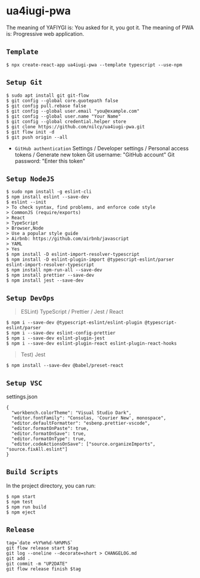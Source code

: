 # ua4iugi-pwa

The meaning of YAFIYGI is: You asked for it, you got it.
The meaning of PWA is: Progressive web application.

## `Template`

```
$ npx create-react-app ua4iugi-pwa --template typescript --use-npm
```

## `Setup Git`

```
$ sudo apt install git git-flow
$ git config --global core.quotepath false
$ git config pull.rebase false
$ git config --global user.email "you@example.com"
$ git config --global user.name "Your Name"
$ git config --global credential.helper store
$ git clone https://github.com/nilcy/ua4iugi-pwa.git
$ git flow init -d
$ git push origin --all
```

- `GitHub authentication`
  Settings / Developer settings / Personal access tokens / Generate new token
  Git username: "GitHub account"
  Git password: "Enter this token"

## `Setup NodeJS`

```
$ sudo npm install -g eslint-cli
$ npm install eslint --save-dev
$ eslint --init
> To check syntax, find problems, and enforce code style
> CommonJS (require/exports)
> React
> TypeScript
> Browser,Node
> Use a popular style guide
> Airbnb: https://github.com/airbnb/javascript
> YAML
> Yes
$ npm install -D eslint-import-resolver-typescript
$ npm install -D eslint-plugin-import @typescript-eslint/parser eslint-import-resolver-typescript
$ npm install npm-run-all --save-dev
$ npm install prettier --save-dev
$ npm install jest --save-dev
```

## `Setup DevOps`

> ESLint) TypeScript / Prettier / Jest / React

```
$ npm i --save-dev @typescript-eslint/eslint-plugin @typescript-eslint/parser
$ npm i --save-dev eslint-config-prettier
$ npm i --save-dev eslint-plugin-jest
$ npm i --save-dev eslint-plugin-react eslint-plugin-react-hooks
```

> Test) Jest

```
$ npm install --save-dev @babel/preset-react
```

## `Setup VSC`

settings.json

```
{
  "workbench.colorTheme": "Visual Studio Dark",
  "editor.fontFamily": "Consolas, 'Courier New', monospace",
  "editor.defaultFormatter": "esbenp.prettier-vscode",
  "editor.formatOnPaste": true,
  "editor.formatOnSave": true,
  "editor.formatOnType": true,
  "editor.codeActionsOnSave": ["source.organizeImports", "source.fixAll.eslint"]
}
```

## `Build Scripts`

In the project directory, you can run:

```
$ npm start
$ npm test
$ npm run build
$ npm eject
```

## `Release`

```
tag=`date +%Y%m%d-%H%M%S`
git flow release start $tag
git log --oneline --decorate=short > CHANGELOG.md
git add .
git commit -m "UP2DATE"
git flow release finish $tag
```

